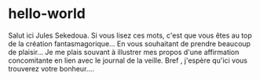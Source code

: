 # hello-world
Salut ici Jules Sekedoua.
Si vous lisez ces mots, c'est que vous êtes au top de la création fantasmagorique...
En vous souhaitant de prendre beaucoup de plaisir...
Je me plais souvant à illustrer mes propos d'une affirmation concomitante en lien avec le journal de la veille.
Bref , j'espère qu'ici vous trouverez votre bonheur....
